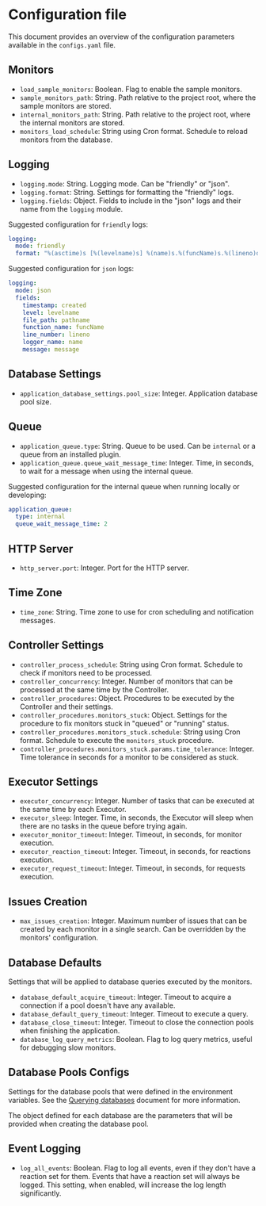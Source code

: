 # Configuration file
This document provides an overview of the configuration parameters available in the `configs.yaml` file.

## Monitors
- `load_sample_monitors`: Boolean. Flag to enable the sample monitors.
- `sample_monitors_path`: String. Path relative to the project root, where the sample monitors are stored.
- `internal_monitors_path`: String. Path relative to the project root, where the internal monitors are stored.
- `monitors_load_schedule`: String using Cron format. Schedule to reload monitors from the database.

## Logging
- `logging.mode`: String. Logging mode. Can be "friendly" or "json".
- `logging.format`: String. Settings for formatting the "friendly" logs.
- `logging.fields`: Object. Fields to include in the "json" logs and their name from the `logging` module.

Suggested configuration for `friendly` logs:
```yaml
logging:
  mode: friendly
  format: "%(asctime)s [%(levelname)s] %(name)s.%(funcName)s.%(lineno)d: %(message)s"
```

Suggested configuration for `json` logs:
```yaml
logging:
  mode: json
  fields:
    timestamp: created
    level: levelname
    file_path: pathname
    function_name: funcName
    line_number: lineno
    logger_name: name
    message: message
```

## Database Settings
- `application_database_settings.pool_size`: Integer. Application database pool size.

## Queue
- `application_queue.type`: String. Queue to be used. Can be `internal` or a queue from an installed plugin.
- `application_queue.queue_wait_message_time`: Integer. Time, in seconds, to wait for a message when using the internal queue.

Suggested configuration for the internal queue when running locally or developing:
```yaml
application_queue:
  type: internal
  queue_wait_message_time: 2
```

## HTTP Server
- `http_server.port`: Integer. Port for the HTTP server.

## Time Zone
- `time_zone`: String. Time zone to use for cron scheduling and notification messages.

## Controller Settings
- `controller_process_schedule`: String using Cron format. Schedule to check if monitors need to be processed.
- `controller_concurrency`: Integer. Number of monitors that can be processed at the same time by the Controller.
- `controller_procedures`: Object. Procedures to be executed by the Controller and their settings.
- `controller_procedures.monitors_stuck`: Object. Settings for the procedure to fix monitors stuck in "queued" or "running" status.
- `controller_procedures.monitors_stuck.schedule`: String using Cron format. Schedule to execute the `monitors_stuck` procedure.
- `controller_procedures.monitors_stuck.params.time_tolerance`: Integer. Time tolerance in seconds for a monitor to be considered as stuck.

## Executor Settings
- `executor_concurrency`: Integer. Number of tasks that can be executed at the same time by each Executor.
- `executor_sleep`: Integer. Time, in seconds, the Executor will sleep when there are no tasks in the queue before trying again.
- `executor_monitor_timeout`: Integer. Timeout, in seconds, for monitor execution.
- `executor_reaction_timeout`: Integer. Timeout, in seconds, for reactions execution.
- `executor_request_timeout`: Integer. Timeout, in seconds, for requests execution.

## Issues Creation
- `max_issues_creation`: Integer. Maximum number of issues that can be created by each monitor in a single search. Can be overridden by the monitors' configuration.

## Database Defaults
Settings that will be applied to database queries executed by the monitors.
- `database_default_acquire_timeout`: Integer. Timeout to acquire a connection if a pool doesn't have any available.
- `database_default_query_timeout`: Integer. Timeout to execute a query.
- `database_close_timeout`: Integer. Timeout to close the connection pools when finishing the application.
- `database_log_query_metrics`: Boolean. Flag to log query metrics, useful for debugging slow monitors.

## Database Pools Configs
Settings for the database pools that were defined in the environment variables. See the [Querying databases](docs/querying.md) document for more information.

The object defined for each database are the parameters that will be provided when creating the database pool.

## Event Logging
- `log_all_events`: Boolean. Flag to log all events, even if they don't have a reaction set for them. Events that have a reaction set will always be logged. This setting, when enabled, will increase the log length significantly.
